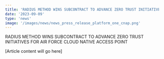 ```yaml
---
title: 'RADIUS METHOD WINS SUBCONTRACT TO ADVANCE ZERO TRUST INITIATIVES FOR AIR FORCE CLOUD NATIVE ACCESS POINT'
date: '2023-09-09'
type: 'news'
image: '/images/news/news_press_release_platform_one_cnap.png'
---
```


RADIUS METHOD WINS SUBCONTRACT TO ADVANCE ZERO TRUST INITIATIVES FOR AIR FORCE CLOUD NATIVE ACCESS POINT

[Article content will go here] 